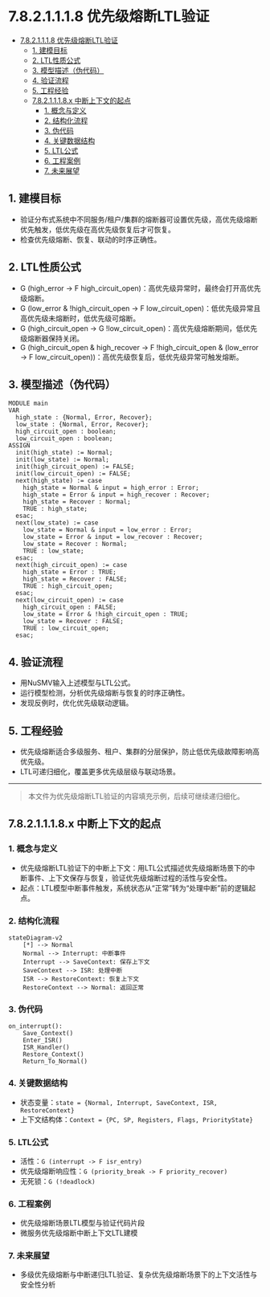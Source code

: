 # 7.8.2.1.1.1.8 优先级熔断LTL验证


<!-- TOC START -->

- [7.8.2.1.1.1.8 优先级熔断LTL验证](#7821118-优先级熔断ltl验证)
  - [1. 建模目标](#1-建模目标)
  - [2. LTL性质公式](#2-ltl性质公式)
  - [3. 模型描述（伪代码）](#3-模型描述伪代码)
  - [4. 验证流程](#4-验证流程)
  - [5. 工程经验](#5-工程经验)
  - [7.8.2.1.1.1.8.x 中断上下文的起点](#7821118x-中断上下文的起点)
    - [1. 概念与定义](#1-概念与定义)
    - [2. 结构化流程](#2-结构化流程)
    - [3. 伪代码](#3-伪代码)
    - [4. 关键数据结构](#4-关键数据结构)
    - [5. LTL公式](#5-ltl公式)
    - [6. 工程案例](#6-工程案例)
    - [7. 未来展望](#7-未来展望)

<!-- TOC END -->

## 1. 建模目标

- 验证分布式系统中不同服务/租户/集群的熔断器可设置优先级，高优先级熔断优先触发，低优先级在高优先级恢复后才可恢复。
- 检查优先级熔断、恢复、联动的时序正确性。

## 2. LTL性质公式

- G (high_error -> F high_circuit_open)：高优先级异常时，最终会打开高优先级熔断。
- G (low_error & !high_circuit_open -> F low_circuit_open)：低优先级异常且高优先级未熔断时，低优先级可熔断。
- G (high_circuit_open -> G !low_circuit_open)：高优先级熔断期间，低优先级熔断器保持关闭。
- G (high_circuit_open & high_recover -> F !high_circuit_open & (low_error -> F low_circuit_open))：高优先级恢复后，低优先级异常可触发熔断。

## 3. 模型描述（伪代码）

```smv
MODULE main
VAR
  high_state : {Normal, Error, Recover};
  low_state : {Normal, Error, Recover};
  high_circuit_open : boolean;
  low_circuit_open : boolean;
ASSIGN
  init(high_state) := Normal;
  init(low_state) := Normal;
  init(high_circuit_open) := FALSE;
  init(low_circuit_open) := FALSE;
  next(high_state) := case
    high_state = Normal & input = high_error : Error;
    high_state = Error & input = high_recover : Recover;
    high_state = Recover : Normal;
    TRUE : high_state;
  esac;
  next(low_state) := case
    low_state = Normal & input = low_error : Error;
    low_state = Error & input = low_recover : Recover;
    low_state = Recover : Normal;
    TRUE : low_state;
  esac;
  next(high_circuit_open) := case
    high_state = Error : TRUE;
    high_state = Recover : FALSE;
    TRUE : high_circuit_open;
  esac;
  next(low_circuit_open) := case
    high_circuit_open : FALSE;
    low_state = Error & !high_circuit_open : TRUE;
    low_state = Recover : FALSE;
    TRUE : low_circuit_open;
  esac;
```

## 4. 验证流程

- 用NuSMV输入上述模型与LTL公式。
- 运行模型检测，分析优先级熔断与恢复的时序正确性。
- 发现反例时，优化优先级联动逻辑。

## 5. 工程经验

- 优先级熔断适合多级服务、租户、集群的分层保护，防止低优先级故障影响高优先级。
- LTL可递归细化，覆盖更多优先级层级与联动场景。

---
> 本文件为优先级熔断LTL验证的内容填充示例，后续可继续递归细化。

## 7.8.2.1.1.1.8.x 中断上下文的起点

### 1. 概念与定义

- 优先级熔断LTL验证下的中断上下文：用LTL公式描述优先级熔断场景下的中断事件、上下文保存与恢复，验证优先级熔断过程的活性与安全性。
- 起点：LTL模型中断事件触发，系统状态从“正常”转为“处理中断”前的逻辑起点。

### 2. 结构化流程

```mermaid
stateDiagram-v2
    [*] --> Normal
    Normal --> Interrupt: 中断事件
    Interrupt --> SaveContext: 保存上下文
    SaveContext --> ISR: 处理中断
    ISR --> RestoreContext: 恢复上下文
    RestoreContext --> Normal: 返回正常
```

### 3. 伪代码

```pseudo
on_interrupt():
    Save_Context()
    Enter_ISR()
    ISR_Handler()
    Restore_Context()
    Return_To_Normal()
```

### 4. 关键数据结构

- 状态变量：`state = {Normal, Interrupt, SaveContext, ISR, RestoreContext}`
- 上下文结构体：`Context = {PC, SP, Registers, Flags, PriorityState}`

### 5. LTL公式

- 活性：`G (interrupt -> F isr_entry)`
- 优先级熔断响应性：`G (priority_break -> F priority_recover)`
- 无死锁：`G (!deadlock)`

### 6. 工程案例

- 优先级熔断场景LTL模型与验证代码片段
- 微服务优先级熔断中断上下文LTL建模

### 7. 未来展望

- 多级优先级熔断与中断递归LTL验证、复杂优先级熔断场景下的上下文活性与安全性分析

